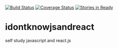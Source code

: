[![Build Status](https://travis-ci.org/StandardNerd/idontknowjsandreact.svg?branch=master)](https://travis-ci.org/StandardNerd/idontknowjsandreact)
[![Coverage Status](https://coveralls.io/repos/github/StandardNerd/idontknowjsandreact/badge.svg?branch=master)](https://coveralls.io/github/StandardNerd/idontknowjsandreact?branch=master)
[![Stories in Ready](https://badge.waffle.io/StandardNerd/idontknowjsandreact.png?label=ready&title=Ready)](https://waffle.io/StandardNerd/idontknowjsandreact)



# idontknowjsandreact
self study javascript and react.js
